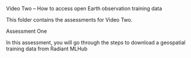 Video Two – How to access open Earth observation training data

This folder contains the assessments for Video Two.

Assessment One

In this assessment, you will go through the steps to download a geospatial training data from Radiant MLHub
